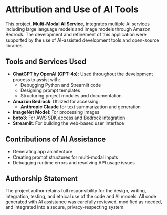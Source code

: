 # Attribution and Use of AI Tools

This project, **Multi-Modal AI Service**, integrates multiple AI services including large language models and image models through Amazon Bedrock. The development and refinement of this application were supported by the use of AI-assisted development tools and open-source libraries.

## Tools and Services Used

- **ChatGPT by OpenAI (GPT-4o)**: Used throughout the development process to assist with:
  - Debugging Python and Streamlit code
  - Designing prompt templates
  - Structuring project modules and documentation
- **Amazon Bedrock**: Utilized for accessing:
  - **Anthropic Claude** for text summarization and generation
- **ImageNet Model**: For processing images
- **boto3**: For AWS SDK access and Bedrock integration
- **Streamlit**: For building the web-based user interface

## Contributions of AI Assistance

- Generating app architecture
- Creating prompt structures for multi-modal inputs
- Debugging runtime errors and resolving API usage issues


## Authorship Statement

The project author retains full responsibility for the design, writing, integration, testing, and ethical use of the code and AI models. All code generated with AI assistance was carefully reviewed, modified as needed, and integrated into a secure, privacy-respecting system.

